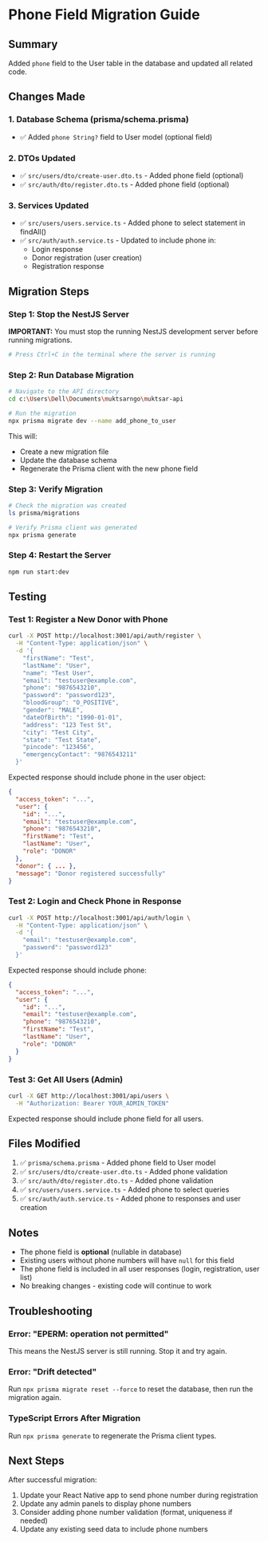# Phone Field Migration Guide

## Summary
Added `phone` field to the User table in the database and updated all related code.

## Changes Made

### 1. Database Schema (prisma/schema.prisma)
- ✅ Added `phone String?` field to User model (optional field)

### 2. DTOs Updated
- ✅ `src/users/dto/create-user.dto.ts` - Added phone field (optional)
- ✅ `src/auth/dto/register.dto.ts` - Added phone field (optional)

### 3. Services Updated
- ✅ `src/users/users.service.ts` - Added phone to select statement in findAll()
- ✅ `src/auth/auth.service.ts` - Updated to include phone in:
  - Login response
  - Donor registration (user creation)
  - Registration response

## Migration Steps

### Step 1: Stop the NestJS Server
**IMPORTANT:** You must stop the running NestJS development server before running migrations.

```bash
# Press Ctrl+C in the terminal where the server is running
```

### Step 2: Run Database Migration
```bash
# Navigate to the API directory
cd c:\Users\Dell\Documents\muktsarngo\muktsar-api

# Run the migration
npx prisma migrate dev --name add_phone_to_user
```

This will:
- Create a new migration file
- Update the database schema
- Regenerate the Prisma client with the new phone field

### Step 3: Verify Migration
```bash
# Check the migration was created
ls prisma/migrations

# Verify Prisma client was generated
npx prisma generate
```

### Step 4: Restart the Server
```bash
npm run start:dev
```

## Testing

### Test 1: Register a New Donor with Phone
```bash
curl -X POST http://localhost:3001/api/auth/register \
  -H "Content-Type: application/json" \
  -d '{
    "firstName": "Test",
    "lastName": "User",
    "name": "Test User",
    "email": "testuser@example.com",
    "phone": "9876543210",
    "password": "password123",
    "bloodGroup": "O_POSITIVE",
    "gender": "MALE",
    "dateOfBirth": "1990-01-01",
    "address": "123 Test St",
    "city": "Test City",
    "state": "Test State",
    "pincode": "123456",
    "emergencyContact": "9876543211"
  }'
```

Expected response should include phone in the user object:
```json
{
  "access_token": "...",
  "user": {
    "id": "...",
    "email": "testuser@example.com",
    "phone": "9876543210",
    "firstName": "Test",
    "lastName": "User",
    "role": "DONOR"
  },
  "donor": { ... },
  "message": "Donor registered successfully"
}
```

### Test 2: Login and Check Phone in Response
```bash
curl -X POST http://localhost:3001/api/auth/login \
  -H "Content-Type: application/json" \
  -d '{
    "email": "testuser@example.com",
    "password": "password123"
  }'
```

Expected response should include phone:
```json
{
  "access_token": "...",
  "user": {
    "id": "...",
    "email": "testuser@example.com",
    "phone": "9876543210",
    "firstName": "Test",
    "lastName": "User",
    "role": "DONOR"
  }
}
```

### Test 3: Get All Users (Admin)
```bash
curl -X GET http://localhost:3001/api/users \
  -H "Authorization: Bearer YOUR_ADMIN_TOKEN"
```

Expected response should include phone field for all users.

## Files Modified

1. ✅ `prisma/schema.prisma` - Added phone field to User model
2. ✅ `src/users/dto/create-user.dto.ts` - Added phone validation
3. ✅ `src/auth/dto/register.dto.ts` - Added phone validation
4. ✅ `src/users/users.service.ts` - Added phone to select queries
5. ✅ `src/auth/auth.service.ts` - Added phone to responses and user creation

## Notes

- The phone field is **optional** (nullable in database)
- Existing users without phone numbers will have `null` for this field
- The phone field is included in all user responses (login, registration, user list)
- No breaking changes - existing code will continue to work

## Troubleshooting

### Error: "EPERM: operation not permitted"
This means the NestJS server is still running. Stop it and try again.

### Error: "Drift detected"
Run `npx prisma migrate reset --force` to reset the database, then run the migration again.

### TypeScript Errors After Migration
Run `npx prisma generate` to regenerate the Prisma client types.

## Next Steps

After successful migration:
1. Update your React Native app to send phone number during registration
2. Update any admin panels to display phone numbers
3. Consider adding phone number validation (format, uniqueness if needed)
4. Update any existing seed data to include phone numbers

